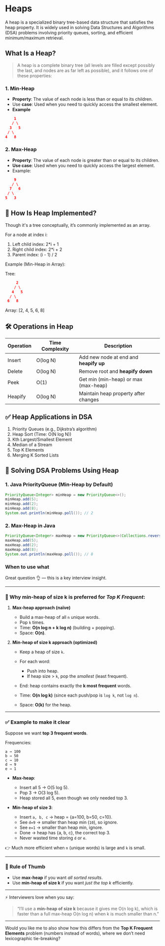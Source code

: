 # Heaps

A heap is a specialized binary tree-based data structure that satisfies the heap property. It is widely used in solving Data Structures and Algorithms (DSA) problems involving priority queues, sorting, and efficient minimum/maximum retrieval.


## What Is a Heap?

> A heap is a complete binary tree (all levels are filled except possibly the last, and nodes are as far left as possible), and it follows one of these properties:


### 1. Min-Heap

* **Property**: The value of each node is less than or equal to its children.
* Use **case**: Used when you need to quickly access the smallest element. 
* **Example**
```json
    1
   / \
  3   5
 / \
4   8
```


### 2. Max-Heap

* **Property**: The value of each node is greater than or equal to its children.
* **Use case**: Used when you need to quickly access the largest element.
* Example:
```json
    9
   / \
  7   6
 / \
5   3

```

## 🔹 How Is Heap Implemented?

Though it's a tree conceptually, it’s commonly implemented as an array.

For a node at index i:

1. Left child index: 2*i + 1
2. Right child index: 2*i + 2
3. Parent index: (i - 1) / 2

Example (Min-Heap in Array):

Tree:
```json
     2
    / \
   4   5
  / \
 6   8

```

Array: [2, 4, 5, 6, 8]


## 🛠️ Operations in Heap

| Operation | Time Complexity | Description                            |
| --------- | --------------- | -------------------------------------- |
| Insert    | O(log N)        | Add new node at end and **heapify up** |
| Delete    | O(log N)        | Remove root and **heapify down**       |
| Peek      | O(1)            | Get min (min-heap) or max (max-heap)   |
| Heapify   | O(log N)        | Maintain heap property after changes   |


## ✅ Heap Applications in DSA

1. Priority Queues (e.g., Dijkstra’s algorithm)
2. Heap Sort (Time: O(N log N))
3. Kth Largest/Smallest Element
4. Median of a Stream
5. Top K Elements
6. Merging K Sorted Lists


## 🧠 Solving DSA Problems Using Heap


### 1. Java PriorityQueue (Min-Heap by Default)

```java
PriorityQueue<Integer> minHeap = new PriorityQueue<>();
minHeap.add(5);
minHeap.add(2);
minHeap.add(8);
System.out.println(minHeap.poll()); // 2

```

### 2. Max-Heap in Java

```java
PriorityQueue<Integer> maxHeap = new PriorityQueue<>(Collections.reverseOrder());
maxHeap.add(5);
maxHeap.add(2);
maxHeap.add(8);
System.out.println(maxHeap.poll()); // 8
```


### When to use what

Great question 👌 — this is a key interview insight.

---

### 🔑 Why **min-heap of size k** is preferred for *Top K Frequent*:

1. **Max-heap approach (naïve)**

    * Build a max-heap of all `n` unique words.
    * Pop `k` times.
    * Time: **O(n log n + k log n)** (building + popping).
    * Space: **O(n)**.

2. **Min-heap of size k approach (optimized)**

    * Keep a heap of size `k`.
    * For each word:

        * Push into heap.
        * If heap size > `k`, pop the *smallest* (least frequent).
    * End: heap contains exactly the **k most frequent** words.
    * Time: **O(n log k)** (since each push/pop is `log k`, not `log n`).
    * Space: **O(k)** for the heap.

---

### ✅ Example to make it clear

Suppose we want **top 3 frequent words**.

Frequencies:

```
a → 100
b → 50
c → 10
d → 9
e → 1
```

* **Max-heap**:

    * Insert all 5 → O(5 log 5).
    * Pop 3 → O(3 log 5).
    * Heap stored all 5, even though we only needed top 3.

* **Min-heap of size 3**:

    * Insert `a, b, c` → heap = {a=100, b=50, c=10}.
    * See `d=9` → smaller than heap min (`10`), so ignore.
    * See `e=1` → smaller than heap min, ignore.
    * Done → heap has {a, b, c}, the correct top 3.
    * Never wasted time storing `d` or `e`.

👉 Much more efficient when `n` (unique words) is large and `k` is small.

---

### 🔎 Rule of Thumb

* Use **max-heap** if you want *all sorted results*.
* Use **min-heap of size k** if you want *just the top k* efficiently.

---

⚡ Interviewers love when you say:

> “I’ll use a **min-heap of size k** because it gives me O(n log k), which is faster than a full max-heap O(n log n) when k is much smaller than n.”

---

Would you like me to also show how this differs from the **Top K Frequent Elements** problem (numbers instead of words), where we don’t need lexicographic tie-breaking?
